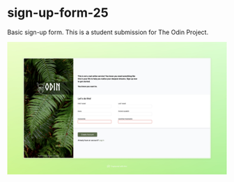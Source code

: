 # sign-up-form-25
Basic sign-up form. This is a student submission for The Odin Project.

![alt text](./assets/Odin%20Sign-Up%20Form.jpeg)